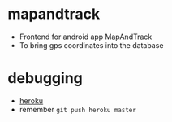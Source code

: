# mapandtrack
  - Frontend for android app MapAndTrack
  - To bring gps coordinates into the database
  
# debugging
  - [heroku](https://medium.com/@winnieliang/how-to-run-a-simple-html-css-javascript)
  - remember ` git push heroku master `
  
  
